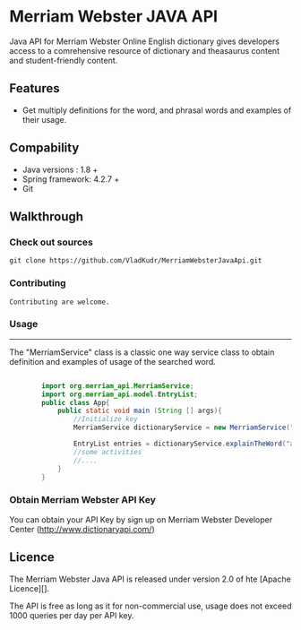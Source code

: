 # Merriam Webster JAVA API

Java API for Merriam Webster Online English dictionary gives developers access to a comrehensive resource of dictionary
and theasaurus content and student-friendly content.


## Features
* Get multiply definitions for the word, and phrasal words and examples of their usage.

## Compability
* Java versions : 1.8 +
* Spring framework: 4.2.7 +
* Git

## Walkthrough

### Check out sources
    git clone https://github.com/VladKudr/MerriamWebsterJavaApi.git

### Contributing
    Contributing are welcome.


### Usage
---------
The "MerriamService" class is a classic one way service class to obtain definition and examples of usage of the searched word.

```` java

        import org.merriam_api.MerriamService;
        import org.merriam_api.model.EntryList;
        public class App{
            public static void main (String [] args){
                //Initialize key
                MerriamService dictionaryService = new MerriamService("4d0a2da0-791e-4616-986f-2b26da530f04");

                EntryList entries = dictionaryService.explainTheWord("apple");
                //some activities
                //....
            }
        }
````

### Obtain Merriam Webster API Key
You can obtain your API Key by sign up on Merriam Webster Developer Center (http://www.dictionaryapi.com/)

## Licence
The Merriam Webster Java API is released under version 2.0 of hte [Apache Licence][].

The API is free as long as it for non-commercial use, usage does not exceed 1000 queries per day per API key.
